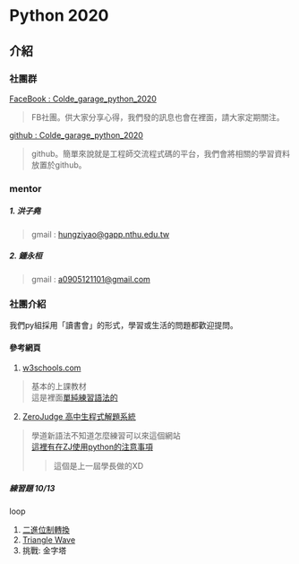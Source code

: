 # Python 2020
## 介紹
### 社團群
 [FaceBook : Colde_garage_python_2020](https://www.facebook.com/search/top?q=colde_garage_python_2020) 
> FB社團。供大家分享心得，我們發的訊息也會在裡面，請大家定期關注。 

 [github : Colde_garage_python_2020](https://github.com/erwin11115/Colde_garage_python_2020)
> github。簡單來說就是工程師交流程式碼的平台，我們會將相關的學習資料放置於github。
### mentor
##### 1. 洪子堯
> gmail : hungziyao@gapp.nthu.edu.tw 
##### 2. 鍾永桓
> gmail : a0905121101@gmail.com
### 社團介紹
 我們py組採用「讀書會」的形式，學習或生活的問題都歡迎提問。
#### 參考網頁
 1. [w3schools.com](
https://www.w3schools.com/python/default.asp)
> 基本的上課教材 \
> 這是裡面[單純練習語法的](https://www.w3schools.com/python/exercise.asp)
 2. [ZeroJudge 高中生程式解題系統](https://zerojudge.tw/)
> 學道新語法不知道怎麼練習可以來這個網站 \
> [這裡有在ZJ使用python的注意事項](https://github.com/erwin11115/colde_garage_python_2019/blob/master/zj_exercise/2019_10_31.md)
> > 這個是上一屆學長做的XD


##### 練習題 10/13 
loop 
1. [二進位制轉換](https://zerojudge.tw/ShowProblem?problemid=a034&fbclid=IwAR2drIYH84dBziD2jIuharq3TMIi1s70GtD2reL2LzCxxKSUA80bNY050j0)
2. [Triangle Wave](https://zerojudge.tw/ShowProblem?problemid=c013&fbclid=IwAR3N0X1QJB49VhIyoBATSsITnwH1h0VRd041oERDpEQhJHEn4mlXplZwcV8)
3. 挑戰: 金字塔


